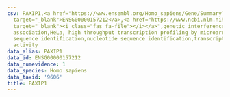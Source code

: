 ```yaml
---
csv: PAXIP1,<a href="https://www.ensembl.org/Homo_sapiens/Gene/Summary?db=core;g=ENSG00000157212"
  target="_blank">ENSG00000157212</a>,<a href="https://www.ncbi.nlm.nih.gov/pubmed/17216044"
  target="_blank"><i class="fas fa-file"></i></a>",genetic interference,functional
  association,HeLa, high throughput transcription profiling by microarray,nucleotide
  sequence identification,nucleotide sequence identification,transcriptional regulation,down-regulates
  activity
data_alias: PAXIP1
data_id: ENSG00000157212
data_numevidence: 1
data_species: Homo sapiens
data_taxid: '9606'
title: PAXIP1
---
```

